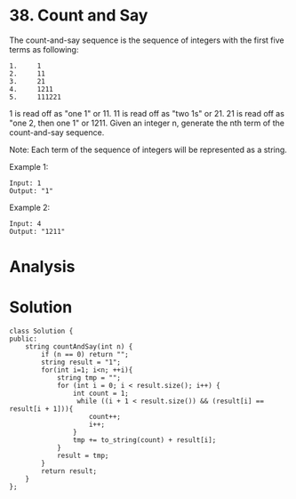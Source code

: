 # 38. Count and Say
The count-and-say sequence is the sequence of integers with the first five terms as following:

```
1.     1
2.     11
3.     21
4.     1211
5.     111221
```

1 is read off as "one 1" or 11.
11 is read off as "two 1s" or 21.
21 is read off as "one 2, then one 1" or 1211.
Given an integer n, generate the nth term of the count-and-say sequence.

Note: Each term of the sequence of integers will be represented as a string.

Example 1:

```
Input: 1
Output: "1"
```
Example 2:

```
Input: 4
Output: "1211"
```



# Analysis



# Solution

```
class Solution {
public:
    string countAndSay(int n) {
        if (n == 0) return "";
        string result = "1";
        for(int i=1; i<n; ++i){
            string tmp = "";
            for (int i = 0; i < result.size(); i++) {
                int count = 1;
                 while ((i + 1 < result.size()) && (result[i] == result[i + 1])){
                    count++;    
                    i++;
                }
                tmp += to_string(count) + result[i];
            }
            result = tmp;
        }
        return result;
    }
};
```